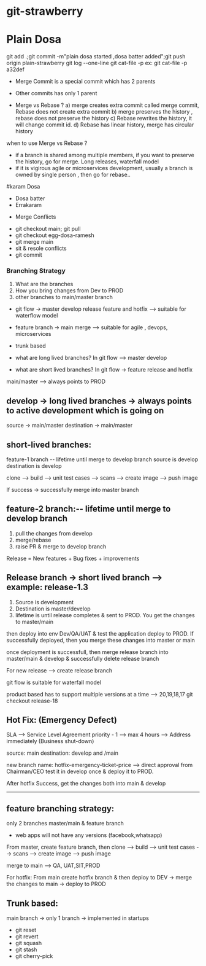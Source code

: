 # git-strawberry

# Plain Dosa
git add .;git commit -m"plain dosa started ,dosa batter added";git push origin plain-strawberry
git log --one-line
git cat-file -p <commit>
ex: git cat-file -p a32def

* Merge Commit is a special commit which has 2 parents
* Other commits has only 1 parent

* Merge vs Rebase ?
a) merge creates extra commit called merge commit, Rebase does not create extra commit
b) merge preserves the history , rebase does not preserve the history
c) Rebase rewrites the history, it will change commit id.
d) Rebase has linear history, merge has circular history

when to use Merge vs Rebase ?
* if a branch is shared among multiple members, if you want to preserve the history, go for merge. Long releases, waterfall model
* if it is vigirous agile or microservices development, usually a branch is owned by single person , then go for rebase..



#karam Dosa
* Dosa batter
* Errakaram

- Merge Conflicts
* git checkout main; git pull
* git checkout egg-dosa-ramesh
* git merge main
* sit & resole conflicts
* git commit <resolved conflicts>

### Branching Strategy
1. What are the branches
2. How you bring changes from Dev to PROD
3. other branches to main/master branch

* git flow -> master develop release feature and hotfix --> suitable for waterflow model
* feature branch  -> main merge --> suitable for agile , devops, microservices
* trunk based 


* what are long lived branches?
In git flow --> master develop

* what are short lived branches?
In git flow -> feature release and hotfix

main/master --> always points to PROD

develop -> long lived branches -> always points to active development which is going on
-------
source -> main/master
destination -> main/master

short-lived branches:
--------------------

feature-1 branch -- lifetime until merge to develop branch
source is develop
destination is develop

clone --> build --> unit test cases --> scans --> create image --> push image

If success -> successfully merge into master branch

feature-2 branch:-- lifetime until merge to develop branch
-----------------
1. pull the changes from develop
2. merge/rebase 
3. raise PR & merge to develop branch

Release = New features + Bug fixes + improvements

Release branch -> short lived branch --> example: release-1.3
-------------
1. Source is development
2. Destination is master/develop
3. lifetime is until release completes & sent to PROD. You get the changes to master/main

then deploy into env Dev/QA/UAT & test the application
deploy to PROD. If successfully deployed, then you merge these changes into master or main

once deployment is successfull, then merge release branch into master/main & develop & successfully delete release branch


For new release --> create release branch

git flow is suitable for waterfall model

product based has to support multiple versions at a time --> 20,19,18,17
git checkout release-18

Hot Fix: (Emergency Defect)
---------------------------
SLA --> Service Level Agreement 
priority - 1 --> max 4 hours --> Address immediately (Business shut-down)

source: main
destination: develop and /main

new branch name: hotfix-emergency-ticket-price --> direct approval from Chairman/CEO
test it in develop once & deploy it to PROD. 

After hotfix Success, get the changes both into main & develop


********************************************************************

feature branching strategy:
----------------------------
only 2 branches master/main & feature branch

* web apps will not have any versions (facebook,whatsapp)


From master, create feature branch, then
clone --> build --> unit test cases --> scans --> create image --> push image

merge to main --> QA, UAT,SIT,PROD

For hotfix:
From main create hotfix branch & then deploy to DEV -> merge the changes to main -> deploy to PROD

Trunk based:
-----------
main branch -> only 1 branch -> implemented in startups



* git reset
* git revert
* git squash
* git stash
* git cherry-pick

